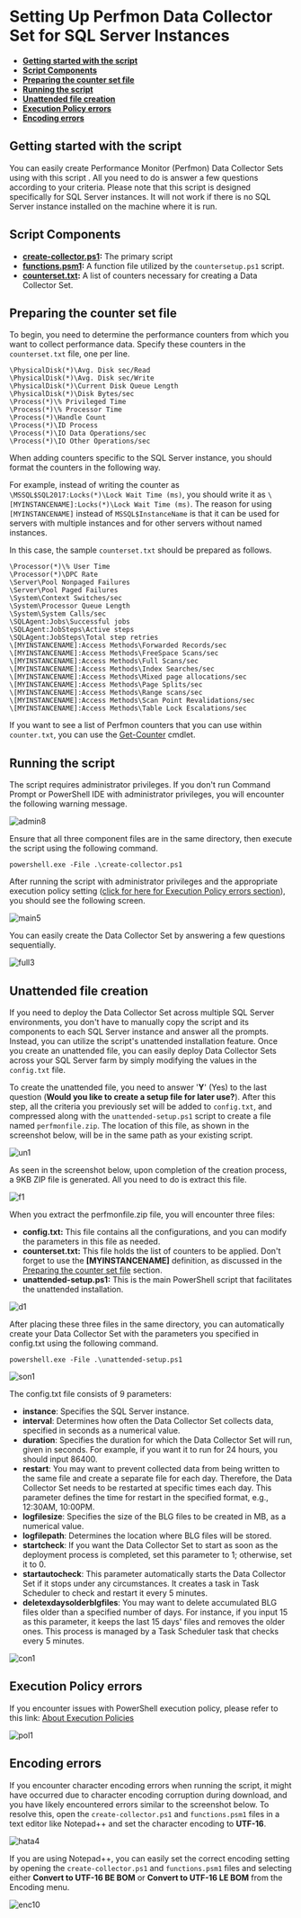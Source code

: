 # Setting Up Perfmon Data Collector Set for SQL Server Instances

* **[Getting started with the script](#Getting-started-with-the-script)**
* **[Script Components](#Script-Components)**
* **[Preparing the counter set file](#Preparing-the-counter-set-file)**
* **[Running the script](#Running-the-script)**
* **[Unattended file creation](#Unattended-file-creation)**
* **[Execution Policy errors](#Execution-Policy-errors)**
* **[Encoding errors](#Encoding-errors)**

## Getting started with the script
You can easily create Performance Monitor (Perfmon) Data Collector Sets using with this script . All you need to do is answer a few questions according to your criteria. Please note that this script is designed specifically for SQL Server instances. It will not work if there is no SQL Server instance installed on the machine where it is run.
## Script Components
* **[create-collector.ps1](https://github.com/yigitaktan/PerfmonSetup/blob/main/create-collector.ps1):** The primary script
* **[functions.psm1](https://github.com/yigitaktan/PerfmonSetup/blob/main/functions.psm1):** A function file utilized by the `countersetup.ps1` script.
* **[counterset.txt](https://github.com/yigitaktan/PerfmonSetup/blob/main/counterset.txt):** A list of counters necessary for creating a Data Collector Set.
## Preparing the counter set file
To begin, you need to determine the performance counters from which you want to collect performance data. Specify these counters in the `counterset.txt` file, one per line.
```
\PhysicalDisk(*)\Avg. Disk sec/Read
\PhysicalDisk(*)\Avg. Disk sec/Write
\PhysicalDisk(*)\Current Disk Queue Length
\PhysicalDisk(*)\Disk Bytes/sec
\Process(*)\% Privileged Time
\Process(*)\% Processor Time
\Process(*)\Handle Count
\Process(*)\ID Process
\Process(*)\IO Data Operations/sec
\Process(*)\IO Other Operations/sec
```

When adding counters specific to the SQL Server instance, you should format the counters in the following way.

For example, instead of writing the counter as `\MSSQL$SQL2017:Locks(*)\Lock Wait Time (ms)`, you should write it as `\[MYINSTANCENAME]:Locks(*)\Lock Wait Time (ms)`. The reason for using `[MYINSTANCENAME]` instead of `MSSQL$InstanceName` is that it can be used for servers with multiple instances and for other servers without named instances.

In this case, the sample `counterset.txt` should be prepared as follows.
```
\Processor(*)\% User Time
\Processor(*)\DPC Rate
\Server\Pool Nonpaged Failures
\Server\Pool Paged Failures
\System\Context Switches/sec
\System\Processor Queue Length
\System\System Calls/sec
\SQLAgent:Jobs\Successful jobs
\SQLAgent:JobSteps\Active steps
\SQLAgent:JobSteps\Total step retries
\[MYINSTANCENAME]:Access Methods\Forwarded Records/sec
\[MYINSTANCENAME]:Access Methods\FreeSpace Scans/sec
\[MYINSTANCENAME]:Access Methods\Full Scans/sec
\[MYINSTANCENAME]:Access Methods\Index Searches/sec
\[MYINSTANCENAME]:Access Methods\Mixed page allocations/sec
\[MYINSTANCENAME]:Access Methods\Page Splits/sec
\[MYINSTANCENAME]:Access Methods\Range scans/sec
\[MYINSTANCENAME]:Access Methods\Scan Point Revalidations/sec
\[MYINSTANCENAME]:Access Methods\Table Lock Escalations/sec
```

If you want to see a list of Perfmon counters that you can use within `counter.txt`, you can use the [Get-Counter](https://docs.microsoft.com/en-us/powershell/module/microsoft.powershell.diagnostics/get-counter?view=powershell-7.1) cmdlet.

## Running the script
The script requires administrator privileges.
If you don't run Command Prompt or PowerShell IDE with administrator privileges, you will encounter the following warning message.

![admin8](https://github.com/yigitaktan/PerfmonSetup/assets/51110247/1ec39f44-38e5-4d66-a78e-1e067c614796)

Ensure that all three component files are in the same directory, then execute the script using the following command.

`powershell.exe -File .\create-collector.ps1`

After running the script with administrator privileges and the appropriate execution policy setting ([click for here for Execution Policy errors section](#Execution-Policy-errors)), you should see the following screen.

![main5](https://github.com/yigitaktan/PerfmonSetup/assets/51110247/33ba9dc0-a4cf-4fd9-bbda-0e0258e014e2)

You can easily create the Data Collector Set by answering a few questions sequentially.

![full3](https://github.com/yigitaktan/PerfmonSetup/assets/51110247/ccb2043e-a85e-4460-9d99-92295872b5ce)

## Unattended file creation
If you need to deploy the Data Collector Set across multiple SQL Server environments, you don't have to manually copy the script and its components to each SQL Server instance and answer all the prompts. Instead, you can utilize the script's unattended installation feature. Once you create an unattended file, you can easily deploy Data Collector Sets across your SQL Server farm by simply modifying the values in the `config.txt` file.

To create the unattended file, you need to answer '**Y**' (Yes) to the last question (**Would you like to create a setup file for later use?**). After this step, all the criteria you previously set will be added to `config.txt`, and compressed along with the `unattended-setup.ps1` script to create a file named `perfmonfile.zip`. The location of this file, as shown in the screenshot below, will be in the same path as your existing script.

![un1](https://github.com/yigitaktan/PerfmonSetup/assets/51110247/381cc0b5-2f79-448d-8333-538821658d4a)

As seen in the screenshot below, upon completion of the creation process, a 9KB ZIP file is generated. All you need to do is extract this file.

![f1](https://github.com/yigitaktan/PerfmonSetup/assets/51110247/062ccb33-f628-4883-a727-2044764ba709)

When you extract the perfmonfile.zip file, you will encounter three files:

* **config.txt:** This file contains all the configurations, and you can modify the parameters in this file as needed.
* **counterset.txt:** This file holds the list of counters to be applied. Don't forget to use the **[MYINSTANCENAME]** definition, as discussed in the [Preparing the counter set file](#Preparing-the-counter-set-file) section.
* **unattended-setup.ps1:** This is the main PowerShell script that facilitates the unattended installation.

![d1](https://github.com/yigitaktan/PerfmonSetup/assets/51110247/83ce460b-438e-444f-8908-25b2f610be49)

After placing these three files in the same directory, you can automatically create your Data Collector Set with the parameters you specified in config.txt using the following command.

`powershell.exe -File .\unattended-setup.ps1`
   
![son1](https://github.com/yigitaktan/PerfmonSetup/assets/51110247/16ed8013-6fd7-4b9c-929f-12de3cc1199e)

The config.txt file consists of 9 parameters:

* **instance**: Specifies the SQL Server instance.
* **interval**: Determines how often the Data Collector Set collects data, specified in seconds as a numerical value.
* **duration**: Specifies the duration for which the Data Collector Set will run, given in seconds. For example, if you want it to run for 24 hours, you should input 86400.
* **restart**: You may want to prevent collected data from being written to the same file and create a separate file for each day. Therefore, the Data Collector Set needs to be restarted at specific times each day. This parameter defines the time for restart in the specified format, e.g., 12:30AM, 10:00PM.
* **logfilesize**: Specifies the size of the BLG files to be created in MB, as a numerical value.
* **logfilepath**: Determines the location where BLG files will be stored.
* **startcheck**: If you want the Data Collector Set to start as soon as the deployment process is completed, set this parameter to 1; otherwise, set it to 0.
* **startautocheck**: This parameter automatically starts the Data Collector Set if it stops under any circumstances. It creates a task in Task Scheduler to check and restart it every 5 minutes.
* **deletexdaysolderblgfiles**: You may want to delete accumulated BLG files older than a specified number of days. For instance, if you input 15 as this parameter, it keeps the last 15 days' files and removes the older ones. This process is managed by a Task Scheduler task that checks every 5 minutes.

![con1](https://github.com/yigitaktan/PerfmonSetup/assets/51110247/3d808c70-dd4d-4842-a3ec-2acf0205d344)
 
## Execution Policy errors
If you encounter issues with PowerShell execution policy, please refer to this link: [About Execution Policies](https://docs.microsoft.com/en-us/powershell/module/microsoft.powershell.core/about/about_execution_policies?view=powershell-7.1)

![pol1](https://github.com/yigitaktan/PerfmonSetup/assets/51110247/f3c3642f-2436-4cdf-8866-d6ba1e24ec4b)

## Encoding errors
If you encounter character encoding errors when running the script, it might have occurred due to character encoding corruption during download, and you have likely encountered errors similar to the screenshot below. To resolve this, open the `create-collector.ps1` and `functions.psm1` files in a text editor like Notepad++ and set the character encoding to **UTF-16**.

![hata4](https://github.com/yigitaktan/PerfmonSetup/assets/51110247/a4799a08-fc26-49cd-8106-b7384b1e0dc3)

If you are using Notepad++, you can easily set the correct encoding setting by opening the `create-collector.ps1` and `functions.psm1` files and selecting either **Convert to UTF-16 BE BOM** or **Convert to UTF-16 LE BOM** from the Encoding menu.

![enc10](https://github.com/yigitaktan/PerfmonSetup/assets/51110247/19a4c75f-e9a7-48d8-b8ca-acd72cf7b31e)
